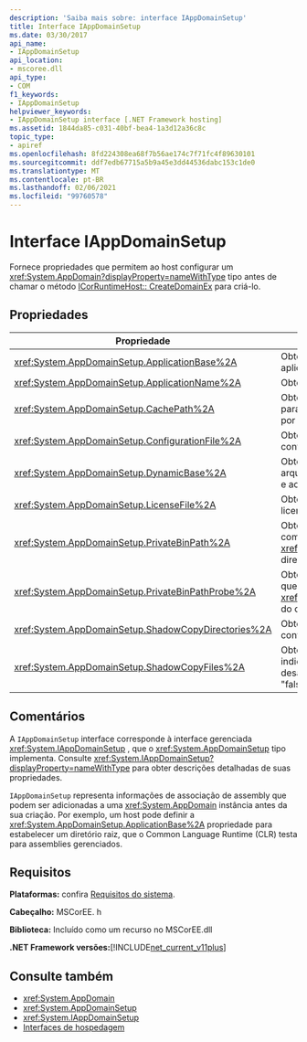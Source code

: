 ```yaml
---
description: 'Saiba mais sobre: interface IAppDomainSetup'
title: Interface IAppDomainSetup
ms.date: 03/30/2017
api_name:
- IAppDomainSetup
api_location:
- mscoree.dll
api_type:
- COM
f1_keywords:
- IAppDomainSetup
helpviewer_keywords:
- IAppDomainSetup interface [.NET Framework hosting]
ms.assetid: 1844da85-c031-40bf-bea4-1a3d12a36c8c
topic_type:
- apiref
ms.openlocfilehash: 8fd224308ea68f7b56ae174c7f71fc4f89630101
ms.sourcegitcommit: ddf7edb67715a5b9a45e3dd44536dabc153c1de0
ms.translationtype: MT
ms.contentlocale: pt-BR
ms.lasthandoff: 02/06/2021
ms.locfileid: "99760578"
---
```

# <a name="iappdomainsetup-interface"></a>Interface IAppDomainSetup

Fornece propriedades que permitem ao host configurar um <xref:System.AppDomain?displayProperty=nameWithType> tipo antes de chamar o método [ICorRuntimeHost:: CreateDomainEx](icorruntimehost-createdomainex-method.md) para criá-lo.  
  
## <a name="properties"></a>Propriedades  
  
|Propriedade|Descrição|  
|--------------|-----------------|  
|<xref:System.AppDomainSetup.ApplicationBase%2A>|Obtém ou define o nome do diretório que contém o aplicativo.|  
|<xref:System.AppDomainSetup.ApplicationName%2A>|Obtém ou define o nome do aplicativo.|  
|<xref:System.AppDomainSetup.CachePath%2A>|Obtém ou define o nome de uma área específica para o aplicativo em que os arquivos são copiados por sombra.|  
|<xref:System.AppDomainSetup.ConfigurationFile%2A>|Obtém ou define o nome do arquivo de configuração para um aplicativo.|  
|<xref:System.AppDomainSetup.DynamicBase%2A>|Obtém ou define o nome do diretório onde os arquivos gerados dinamicamente são armazenados e acessados.|  
|<xref:System.AppDomainSetup.LicenseFile%2A>|Obtém ou define o caminho para o arquivo de licença que está associado a esse domínio.|  
|<xref:System.AppDomainSetup.PrivateBinPath%2A>|Obtém ou define a lista de diretórios combinados com o <xref:System.AppDomainSetup.ApplicationBase%2A> diretório para investigação de assemblies privados.|  
|<xref:System.AppDomainSetup.PrivateBinPathProbe%2A>|Obtém ou define um valor de cadeia de caracteres que inclui ou exclui <xref:System.AppDomainSetup.ApplicationBase%2A> do caminho de pesquisa para o aplicativo.|  
|<xref:System.AppDomainSetup.ShadowCopyDirectories%2A>|Obtém ou define os nomes dos diretórios que contêm assemblies a serem copiados por sombra.|  
|<xref:System.AppDomainSetup.ShadowCopyFiles%2A>|Obtém ou define uma cadeia de caracteres que indica se a cópia de sombra está ativada ou desativada. Os valores válidos são "true" ou "false".|  
  
## <a name="remarks"></a>Comentários  

 A `IAppDomainSetup` interface corresponde à interface gerenciada <xref:System.IAppDomainSetup> , que o <xref:System.AppDomainSetup> tipo implementa. Consulte <xref:System.IAppDomainSetup?displayProperty=nameWithType> para obter descrições detalhadas de suas propriedades.  
  
 `IAppDomainSetup` representa informações de associação de assembly que podem ser adicionadas a uma <xref:System.AppDomain> instância antes da sua criação. Por exemplo, um host pode definir a <xref:System.AppDomainSetup.ApplicationBase%2A> propriedade para estabelecer um diretório raiz, que o Common Language Runtime (CLR) testa para assemblies gerenciados.  
  
## <a name="requirements"></a>Requisitos  

 **Plataformas:** confira [Requisitos do sistema](../../get-started/system-requirements.md).  
  
 **Cabeçalho:** MSCorEE. h  
  
 **Biblioteca:** Incluído como um recurso no MSCorEE.dll  
  
 **.NET Framework versões:**[!INCLUDE[net_current_v11plus](../../../../includes/net-current-v11plus-md.md)]  
  
## <a name="see-also"></a>Consulte também

- <xref:System.AppDomain>
- <xref:System.AppDomainSetup>
- <xref:System.IAppDomainSetup>
- [Interfaces de hospedagem](hosting-interfaces.md)
